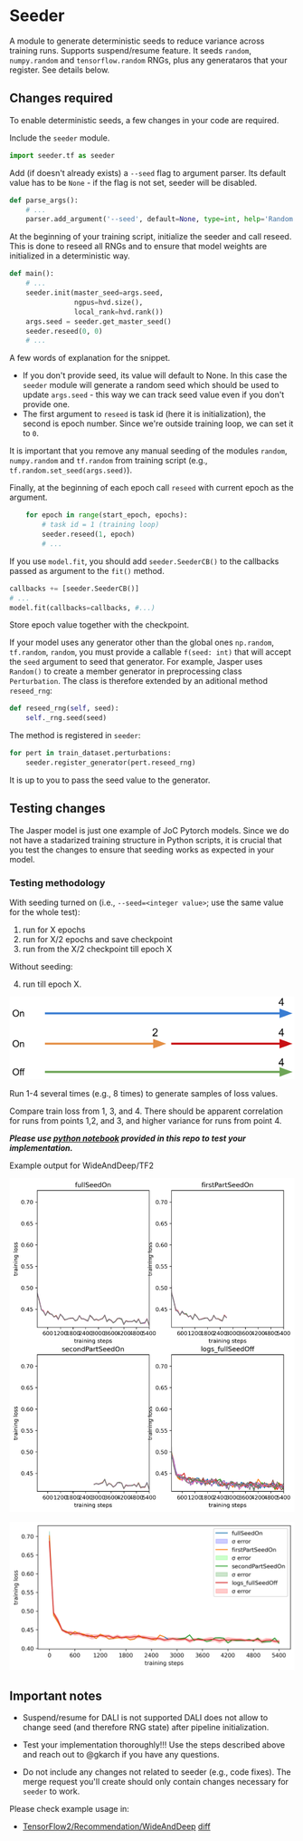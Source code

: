 # Seeder

A module to generate deterministic seeds to reduce variance across training runs. Supports suspend/resume feature.
It seeds `random`, `numpy.random` and `tensorflow.random` RNGs, plus any generataros that your register. See details below.

## Changes required

To enable deterministic seeds, a few changes in your code are required.

Include the `seeder` module.
```python
import seeder.tf as seeder
```

Add (if doesn't already exists) a `--seed` flag to argument parser. Its default value has to be `None` - if the flag is not set, seeder will be disabled.
```python
def parse_args():
    # ...
    parser.add_argument('--seed', default=None, type=int, help='Random seed')
```

At the beginning of your training script, initialize the seeder and call reseed. This is done to reseed all RNGs and to ensure that model weights are initialized in a deterministic way.
```python
def main():
    # ...
    seeder.init(master_seed=args.seed,
                ngpus=hvd.size(),
                local_rank=hvd.rank())
    args.seed = seeder.get_master_seed()
    seeder.reseed(0, 0)
    # ...
```
A few words of explanation for the snippet.
* If you don't provide seed, its value will default to None. In this case the `seeder` module will generate a random seed which should be used to update `args.seed` - this way we can track seed value even if you don't provide one.
* The first argument to `reseed` is task id (here it is initialization), the second is epoch number. Since we're outside training loop, we can set it to `0`.

It is important that you remove any manual seeding of the modules `random`, `numpy.random` and `tf.random` from training script (e.g., `tf.random.set_seed(args.seed)`).

Finally, at the beginning of each epoch call `reseed` with current epoch as the argument.
```python
    for epoch in range(start_epoch, epochs):
        # task id = 1 (training loop)
        seeder.reseed(1, epoch)
        # ...
```

If you use `model.fit`, you should add `seeder.SeederCB()` to the callbacks passed as argument to the `fit()` method.
```python
callbacks += [seeder.SeederCB()]
# ...
model.fit(callbacks=callbacks, #...)
```

Store epoch value together with the checkpoint.

If your model uses any generator other than the global ones `np.random`, `tf.random`, `random`, you must provide a callable `f(seed: int)` that will accept the `seed` argument to seed that generator. For example, Jasper uses `Random()` to create a member generator in preprocessing class `Perturbation`. The class is therefore extended by an aditional method `reseed_rng`:

```python
def reseed_rng(self, seed):
    self._rng.seed(seed)
```
The method is registered in `seeder`:

```python
for pert in train_dataset.perturbations:
    seeder.register_generator(pert.reseed_rng)
```

It is up to you to pass the seed value to the generator.


## Testing changes

The Jasper model is just one example of JoC Pytorch models. Since we do not have a stadarized training structure in Python scripts, it is crucial that you test the changes to ensure that seeding works as expected in your model.

### Testing methodology

With seeding turned on (i.e., `--seed=<integer value>`; use the same value for the whole test):

1.  run for X epochs
2.  run for X/2 epochs and save checkpoint
3.  run from the X/2 checkpoint till epoch X

Without seeding:

4.  run till epoch X.

![Testing methodology](./figures_tf2/experiments.png)

Run 1-4 several times (e.g., 8 times) to generate samples of loss values.

Compare train loss from 1, 3, and 4. There should be apparent correlation for runs from points 1,2, and 3, and higher variance for runs from point 4.

__*Please use [python notebook](./plot_losses/plot_losses.ipynb) provided in this repo to test your implementation.*__

Example output for WideAndDeep/TF2

![Tests 1-4](./figures_tf2/test1_tf2.png)

![Tests 1-4 overlay](./figures_tf2/test2_tf2.png)

## Important notes

* Suspend/resume for DALI is not supported
DALI does not allow to change seed (and therefore RNG state) after pipeline initialization.

* Test your implementation thoroughly!!! Use the steps described above and reach out to @gkarch if you have any questions.

* Do not include any changes not related to seeder (e.g., code fixes). The merge request you'll create should only contain changes necessary for `seeder` to work.

Please check example usage in:
* [TensorFlow2/Recommendation/WideAndDeep](https://gitlab-master.nvidia.com/dl/JoC/examples/-/tree/seeder/wd2/tf2/public/TensorFlow2/Recommendation/WideAndDeep) [diff](https://gitlab-master.nvidia.com/dl/JoC/examples/-/merge_requests/747/diffs)
